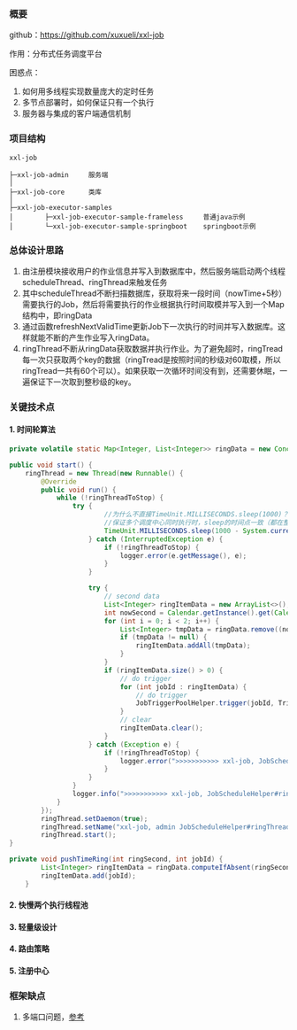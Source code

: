 ### 概要

github：https://github.com/xuxueli/xxl-job

作用：分布式任务调度平台

困惑点：

1. 如何用多线程实现数量庞大的定时任务
2. 多节点部署时，如何保证只有一个执行
3. 服务器与集成的客户端通信机制

### 项目结构

```
xxl-job

├─xxl-job-admin     服务端
│ 
├─xxl-job-core      类库
│ 
├─xxl-job-executor-samples  
│        ├─xxl-job-executor-sample-frameless     普通java示例
│        └─xxl-job-executor-sample-springboot    springboot示例     

```

### 总体设计思路

1. 由注册模块接收用户的作业信息并写入到数据库中，然后服务端启动两个线程scheduleThread、ringThread来触发任务
2. 其中scheduleThread不断扫描数据库，获取将来一段时间（nowTime+5秒）需要执行的Job，然后将需要执行的作业根据执行时间取模并写入到一个Map结构中，即ringData
3. 通过函数refreshNextValidTime更新Job下一次执行的时间并写入数据库。这样就能不断的产生作业写入ringData。
4. ringThread不断从ringData获取数据并执行作业。为了避免超时，ringTread每一次只获取两个key的数据（ringTread是按照时间的秒级对60取模，所以ringTread一共有60个可以）。如果获取一次循环时间没有到，还需要休眠，一遍保证下一次取到整秒级的key。

### 关键技术点

#### 1. 时间轮算法

```java
private volatile static Map<Integer, List<Integer>> ringData = new ConcurrentHashMap<>();

public void start() {
	ringThread = new Thread(new Runnable() {
		@Override
		public void run() {
			while (!ringThreadToStop) {
				try {
                    	//为什么不直接TimeUnit.MILLISECONDS.sleep(1000)？
                    	//保证多个调度中心同时执行时，sleep的时间点一致（都在整秒时执行）
                        TimeUnit.MILLISECONDS.sleep(1000 - System.currentTimeMillis() % 1000);
                    } catch (InterruptedException e) {
                        if (!ringThreadToStop) {
                            logger.error(e.getMessage(), e);
                        }
                    }

                    try {
                        // second data
                        List<Integer> ringItemData = new ArrayList<>();
                        int nowSecond = Calendar.getInstance().get(Calendar.SECOND);   // 避免处理耗时太长，跨过刻度，向前校验一个刻度；
                        for (int i = 0; i < 2; i++) {
                            List<Integer> tmpData = ringData.remove((nowSecond + 60 - i) % 60);
                            if (tmpData != null) {
                                ringItemData.addAll(tmpData);
                            }
                        }
                        if (ringItemData.size() > 0) {
                            // do trigger
                            for (int jobId : ringItemData) {
                                // do trigger
                                JobTriggerPoolHelper.trigger(jobId, TriggerTypeEnum.CRON, -1, null, null, null);
                            }
                            // clear
                            ringItemData.clear();
                        }
                    } catch (Exception e) {
                        if (!ringThreadToStop) {
                            logger.error(">>>>>>>>>>> xxl-job, JobScheduleHelper#ringThread error:{}", e);
                        }
                    }
                }
                logger.info(">>>>>>>>>>> xxl-job, JobScheduleHelper#ringThread stop");
            }
        });
        ringThread.setDaemon(true);
        ringThread.setName("xxl-job, admin JobScheduleHelper#ringThread");
        ringThread.start();
}

private void pushTimeRing(int ringSecond, int jobId) {
        List<Integer> ringItemData = ringData.computeIfAbsent(ringSecond, k -> new ArrayList<Integer>());
        ringItemData.add(jobId);
    }
```



#### 2. 快慢两个执行线程池

#### 3. 轻量级设计

#### 4. 路由策略

#### 5. 注册中心

### 框架缺点

1. 多端口问题，[参考](https://huaweicloud.csdn.net/63311521d3efff3090b51aff.html?spm=1001.2101.3001.6661.1&utm_medium=distribute.pc_relevant_t0.none-task-blog-2%7Edefault%7ECTRLIST%7Eactivity-1-116640829-blog-125324364.pc_relevant_multi_platform_whitelistv4&depth_1-utm_source=distribute.pc_relevant_t0.none-task-blog-2%7Edefault%7ECTRLIST%7Eactivity-1-116640829-blog-125324364.pc_relevant_multi_platform_whitelistv4&utm_relevant_index=1)

